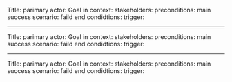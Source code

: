 Title:
parimary actor:
Goal in context:
stakeholders:
preconditions:
main success scenario:
faild end condidtions:
trigger:

______________________

Title:
parimary actor:
Goal in context:
stakeholders:
preconditions:
main success scenario:
faild end condidtions:
trigger:

______________________

Title:
parimary actor:
Goal in context:
stakeholders:
preconditions:
main success scenario:
faild end condidtions:
trigger:

